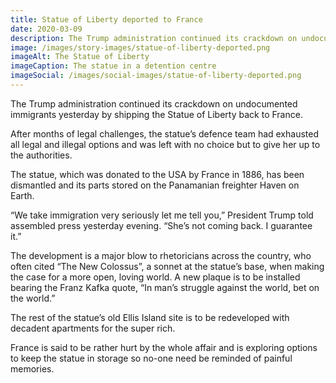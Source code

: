 ```yaml
---
title: Statue of Liberty deported to France
date: 2020-03-09
description: The Trump administration continued its crackdown on undocumented immigrants yesterday by shipping the Statue of Liberty back to France.
image: /images/story-images/statue-of-liberty-deported.png
imageAlt: The Statue of Liberty
imageCaption: The statue in a detention centre
imageSocial: /images/social-images/statue-of-liberty-deported.png
---
```


The Trump administration continued its crackdown on undocumented immigrants yesterday by shipping the Statue of Liberty back to France.

After months of legal challenges, the statue’s defence team had exhausted all legal and illegal options and was left with no choice but to give her up to the authorities.

The statue, which was donated to the USA by France in 1886, has been dismantled and its parts stored on the Panamanian freighter Haven on Earth.

“We take immigration very seriously let me tell you,” President Trump told assembled press yesterday evening. “She’s not coming back. I guarantee it.”

The development is a major blow to rhetoricians across the country, who often cited “The New Colossus”, a sonnet at the statue’s base, when making the case for a more open, loving world. A new plaque is to be installed bearing the Franz Kafka quote, “In man’s struggle against the world, bet on the world.”

The rest of the statue’s old Ellis Island site is to be redeveloped with decadent apartments for the super rich.

France is said to be rather hurt by the whole affair and is exploring options to keep the statue in storage so no-one need be reminded of painful memories.
